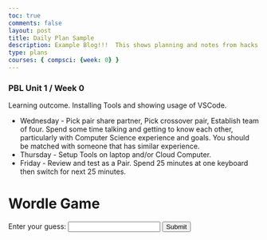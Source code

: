 ```yaml
---
toc: true
comments: false
layout: post
title: Daily Plan Sample
description: Example Blog!!!  This shows planning and notes from hacks.
type: plans
courses: { compsci: {week: 0} }
---
```


### PBL Unit 1 / Week 0
Learning outcome.  Installing Tools and showing usage of VSCode.
- Wednesday - Pick pair share partner, Pick crossover pair, Establish team of four.  Spend some time talking and getting to know each other, particularly with Computer Science experience and goals.  You should be matched with someone that has similar experience.
- Thursday - Setup Tools on laptop and/or Cloud Computer.
- Friday - Review and test as a Pair. Spend 25 minutes at one keyboard then switch for next 25 minutes.

<!DOCTYPE html>
<html>
<head>
  <title>Wordle Game</title>
</head>
<body>
  <h1>Wordle Game</h1>
  <div>
    <label for="guessInput">Enter your guess:</label>
    <input type="text" id="guessInput" />
    <button id="submitGuess">Submit</button>
  </div>
  <div id="feedback"></div>

  <script>
    const targetWord = "apple"; // Change this to the actual target word
    let attempts = 0;

    document.getElementById("submitGuess").addEventListener("click", checkGuess);

    function checkGuess() {
      const guessInput = document.getElementById("guessInput");
      const guess = guessInput.value.toLowerCase();

      if (guess.length !== targetWord.length) {
        displayFeedback("Guess must be " + targetWord.length + " letters long.");
        return;
      }

      attempts++;

      if (guess === targetWord) {
        displayFeedback(`Congratulations! You guessed the word "${targetWord}" in ${attempts} attempts.`);
      } else {
        displayFeedback(getFeedbackForGuess(guess));
      }
    }

    function getFeedbackForGuess(guess) {
      let feedback = "";

      for (let i = 0; i < guess.length; i++) {
        if (guess[i] === targetWord[i]) {
          feedback += guess[i].toUpperCase();
        } else if (targetWord.includes(guess[i])) {
          feedback += guess[i];
        } else {
          feedback += "-";
        }
      }

      return feedback;
    }

    function displayFeedback(message) {
      const feedbackElement = document.getElementById("feedback");
      feedbackElement.textContent = message;
    }
  </script>
</body>
</html>
